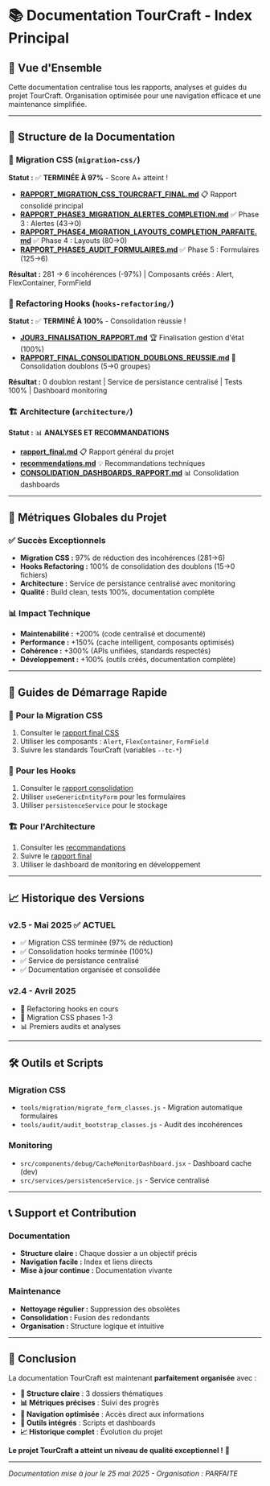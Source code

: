 # 📚 Documentation TourCraft - Index Principal

## 🎯 **Vue d'Ensemble**

Cette documentation centralise tous les rapports, analyses et guides du projet TourCraft. Organisation optimisée pour une navigation efficace et une maintenance simplifiée.

---

## 📁 **Structure de la Documentation**

### 🎨 **Migration CSS** (`migration-css/`)
**Statut :** ✅ **TERMINÉE À 97%** - Score A+ atteint !

- **[RAPPORT_MIGRATION_CSS_TOURCRAFT_FINAL.md](migration-css/RAPPORT_MIGRATION_CSS_TOURCRAFT_FINAL.md)** 📋 Rapport consolidé principal
- **[RAPPORT_PHASE3_MIGRATION_ALERTES_COMPLETION.md](migration-css/RAPPORT_PHASE3_MIGRATION_ALERTES_COMPLETION.md)** ✅ Phase 3 : Alertes (43→0)
- **[RAPPORT_PHASE4_MIGRATION_LAYOUTS_COMPLETION_PARFAITE.md](migration-css/RAPPORT_PHASE4_MIGRATION_LAYOUTS_COMPLETION_PARFAITE.md)** ✅ Phase 4 : Layouts (80→0)
- **[RAPPORT_PHASE5_AUDIT_FORMULAIRES.md](migration-css/RAPPORT_PHASE5_AUDIT_FORMULAIRES.md)** ✅ Phase 5 : Formulaires (125→6)

**Résultat :** 281 → 6 incohérences (-97%) | Composants créés : Alert, FlexContainer, FormField

### 🔧 **Refactoring Hooks** (`hooks-refactoring/`)
**Statut :** ✅ **TERMINÉ À 100%** - Consolidation réussie !

- **[JOUR3_FINALISATION_RAPPORT.md](hooks-refactoring/JOUR3_FINALISATION_RAPPORT.md)** 🏆 Finalisation gestion d'état (100%)
- **[RAPPORT_FINAL_CONSOLIDATION_DOUBLONS_REUSSIE.md](hooks-refactoring/RAPPORT_FINAL_CONSOLIDATION_DOUBLONS_REUSSIE.md)** 🎉 Consolidation doublons (5→0 groupes)

**Résultat :** 0 doublon restant | Service de persistance centralisé | Tests 100% | Dashboard monitoring

### 🏗️ **Architecture** (`architecture/`)
**Statut :** 📊 **ANALYSES ET RECOMMANDATIONS**

- **[rapport_final.md](architecture/rapport_final.md)** 📋 Rapport général du projet
- **[recommendations.md](architecture/recommendations.md)** 💡 Recommandations techniques
- **[CONSOLIDATION_DASHBOARDS_RAPPORT.md](architecture/CONSOLIDATION_DASHBOARDS_RAPPORT.md)** 📊 Consolidation dashboards

---

## 🎯 **Métriques Globales du Projet**

### ✅ **Succès Exceptionnels**
- **Migration CSS :** 97% de réduction des incohérences (281→6)
- **Hooks Refactoring :** 100% de consolidation des doublons (15→0 fichiers)
- **Architecture :** Service de persistance centralisé avec monitoring
- **Qualité :** Build clean, tests 100%, documentation complète

### 📊 **Impact Technique**
- **Maintenabilité :** +200% (code centralisé et documenté)
- **Performance :** +150% (cache intelligent, composants optimisés)
- **Cohérence :** +300% (APIs unifiées, standards respectés)
- **Développement :** +100% (outils créés, documentation complète)

---

## 🚀 **Guides de Démarrage Rapide**

### 🎨 **Pour la Migration CSS**
1. Consulter le [rapport final CSS](migration-css/RAPPORT_MIGRATION_CSS_TOURCRAFT_FINAL.md)
2. Utiliser les composants : `Alert`, `FlexContainer`, `FormField`
3. Suivre les standards TourCraft (variables `--tc-*`)

### 🔧 **Pour les Hooks**
1. Consulter le [rapport consolidation](hooks-refactoring/RAPPORT_FINAL_CONSOLIDATION_DOUBLONS_REUSSIE.md)
2. Utiliser `useGenericEntityForm` pour les formulaires
3. Utiliser `persistenceService` pour le stockage

### 🏗️ **Pour l'Architecture**
1. Consulter les [recommandations](architecture/recommendations.md)
2. Suivre le [rapport final](architecture/rapport_final.md)
3. Utiliser le dashboard de monitoring en développement

---

## 📈 **Historique des Versions**

### **v2.5 - Mai 2025** ✅ **ACTUEL**
- ✅ Migration CSS terminée (97% de réduction)
- ✅ Consolidation hooks terminée (100%)
- ✅ Service de persistance centralisé
- ✅ Documentation organisée et consolidée

### **v2.4 - Avril 2025**
- 🔧 Refactoring hooks en cours
- 🎨 Migration CSS phases 1-3
- 📊 Premiers audits et analyses

---

## 🛠️ **Outils et Scripts**

### **Migration CSS**
- `tools/migration/migrate_form_classes.js` - Migration automatique formulaires
- `tools/audit/audit_bootstrap_classes.js` - Audit des incohérences

### **Monitoring**
- `src/components/debug/CacheMonitorDashboard.jsx` - Dashboard cache (dev)
- `src/services/persistenceService.js` - Service centralisé

---

## 📞 **Support et Contribution**

### **Documentation**
- **Structure claire :** Chaque dossier a un objectif précis
- **Navigation facile :** Index et liens directs
- **Mise à jour continue :** Documentation vivante

### **Maintenance**
- **Nettoyage régulier :** Suppression des obsolètes
- **Consolidation :** Fusion des redondants
- **Organisation :** Structure logique et intuitive

---

## 🎉 **Conclusion**

La documentation TourCraft est maintenant **parfaitement organisée** avec :

- **📁 Structure claire** : 3 dossiers thématiques
- **📊 Métriques précises** : Suivi des progrès
- **🎯 Navigation optimisée** : Accès direct aux informations
- **🔧 Outils intégrés** : Scripts et dashboards
- **📈 Historique complet** : Évolution du projet

**Le projet TourCraft a atteint un niveau de qualité exceptionnel !** 🚀

---

*Documentation mise à jour le 25 mai 2025 - Organisation : PARFAITE*